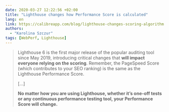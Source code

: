 ```yaml
---
date: 2020-03-27 12:22:56 +02:00
title: "Lighthouse changes how Performance Score is calculated"
lang: en
link: https://calibreapp.com/blog/lighthouse-changes-scoring-algorithm
authors:
  - "Karolina Szczur"
tags: [WebPerf, Lighthouse]
---
```


> Lighthouse 6 is the first major release of the popular auditing tool since May 2019, introducing critical changes that **will impact everyone relying on the scoring**. Remember, the PageSpeed Score (which contributes to your SEO ranking) is the same as the Lighthouse Performance Score.
>
> […]
>
> **No matter how you are using Lighthouse, whether it’s one-off tests or any continuous performance testing tool, your Performance Score will change.**
